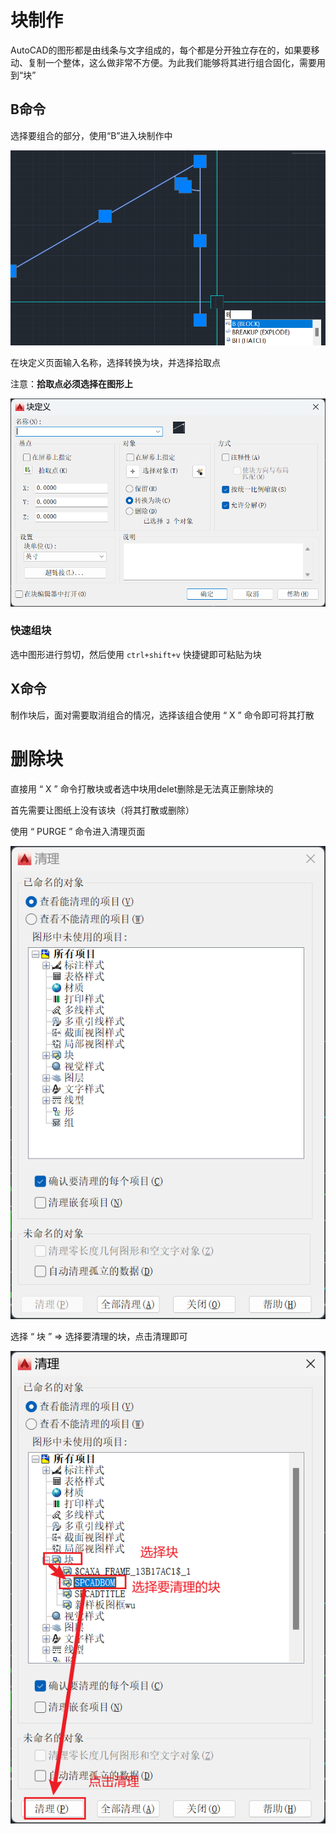 # 块制作

AutoCAD的图形都是由线条与文字组成的，每个都是分开独立存在的，如果要移动、复制一个整体，这么做非常不方便。为此我们能够将其进行组合固化，需要用到“块”

## B命令

选择要组合的部分，使用“B”进入块制作中

![Snipaste_2024-03-14_10-32-19](assets/Snipaste_2024-03-14_10-32-19.png)

在块定义页面输入名称，选择转换为块，并选择拾取点

注意：**拾取点必须选择在图形上**

![Snipaste_2024-03-14_10-33-46](assets/Snipaste_2024-03-14_10-33-46.png)

### 快速组块

选中图形进行剪切，然后使用 `ctrl+shift+v` 快捷键即可粘贴为块

## X命令

制作块后，面对需要取消组合的情况，选择该组合使用 “ X ” 命令即可将其打散

# 删除块

直接用 “ X ” 命令打散块或者选中块用delet删除是无法真正删除块的

首先需要让图纸上没有该块（将其打散或删除）

使用 “ PURGE ” 命令进入清理页面

![Snipaste_2024-03-18_19-22-56](assets/Snipaste_2024-03-18_19-22-56.png)

选择 “ 块 ” => 选择要清理的块，点击清理即可

![Snipaste_2024-03-18_19-24-43](assets/Snipaste_2024-03-18_19-24-43.png)
